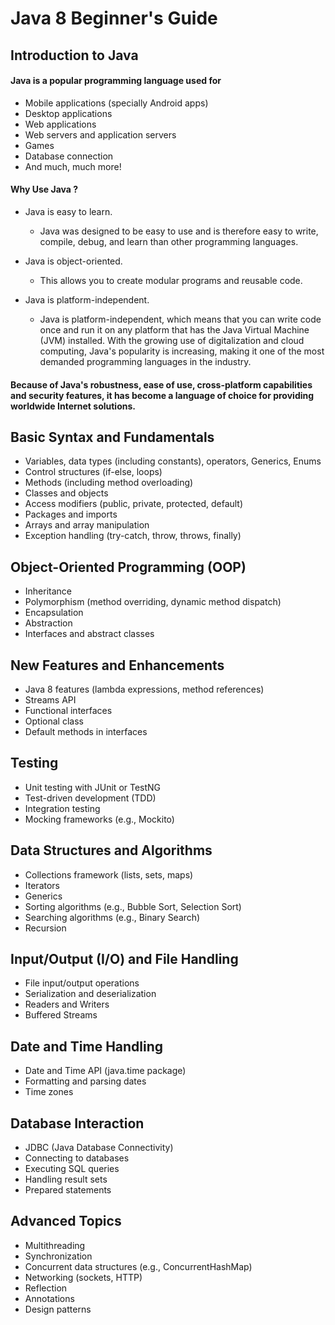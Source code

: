 # Java 8 Beginner's Guide
## Introduction to Java 
#### Java is a popular programming language used for 
- Mobile applications (specially Android apps)
- Desktop applications
- Web applications
- Web servers and application servers
- Games
- Database connection
- And much, much more!

#### Why Use Java ?

- Java is easy to learn.
    - Java was designed to be easy to use and is therefore easy to write,   compile, debug, and learn than other programming languages.

- Java is object-oriented.
    - This allows you to create modular programs and reusable code.

- Java is platform-independent.
    - Java is platform-independent, which means that you can write code once and run it on any platform that has the Java Virtual Machine (JVM) installed. With the growing use of digitalization and cloud computing, Java's popularity is increasing, making it one of the most demanded programming languages in the industry.


#### Because of Java's robustness, ease of use, cross-platform capabilities and security features, it has become a language of choice for providing worldwide Internet solutions.

## Basic Syntax and Fundamentals
- Variables, data types (including constants), operators, Generics, Enums
- Control structures (if-else, loops)
- Methods (including method overloading)
- Classes and objects
- Access modifiers (public, private, protected, default)
- Packages and imports
- Arrays and array manipulation
- Exception handling (try-catch, throw, throws, finally)

## Object-Oriented Programming (OOP)
- Inheritance
- Polymorphism (method overriding, dynamic method dispatch)
- Encapsulation
- Abstraction
- Interfaces and abstract classes

## New Features and Enhancements
- Java 8 features (lambda expressions, method references)
- Streams API
- Functional interfaces
- Optional class
- Default methods in interfaces

## Testing
- Unit testing with JUnit or TestNG
- Test-driven development (TDD)
- Integration testing
- Mocking frameworks (e.g., Mockito)

## Data Structures and Algorithms
- Collections framework (lists, sets, maps)
- Iterators
- Generics
- Sorting algorithms (e.g., Bubble Sort, Selection Sort)
- Searching algorithms (e.g., Binary Search)
- Recursion

## Input/Output (I/O) and File Handling
- File input/output operations
- Serialization and deserialization
- Readers and Writers
- Buffered Streams

## Date and Time Handling
- Date and Time API (java.time package)
- Formatting and parsing dates
- Time zones

## Database Interaction
- JDBC (Java Database Connectivity)
- Connecting to databases
- Executing SQL queries
- Handling result sets
- Prepared statements

## Advanced Topics
- Multithreading
- Synchronization
- Concurrent data structures (e.g., ConcurrentHashMap)
- Networking (sockets, HTTP)
- Reflection
- Annotations
- Design patterns
